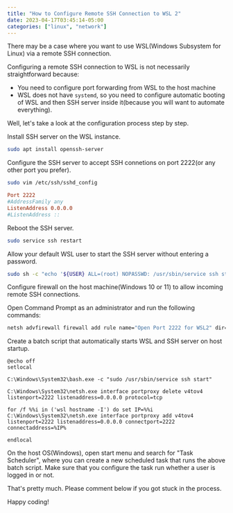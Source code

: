 ```yaml
---
title: "How to Configure Remote SSH Connection to WSL 2"
date: 2023-04-17T03:45:14-05:00
categories: ["linux", "network"]
---
```


There may be a case where you want to use WSL(Windows Subsystem for Linux) via a remote SSH connection.

Configuring a remote SSH connection to WSL is not necessarily straightforward because:

- You need to configure port forwarding from WSL to the host machine
- WSL does not have `systemd`, so you need to configure automatic booting of WSL and then SSH server inside it(because you will want to automate everything).

Well, let's take a look at the configuration process step by step.

Install SSH server on the WSL instance.

```bash
sudo apt install openssh-server
```

Configure the SSH server to accept SSH connetions on port 2222(or any other port you prefer).

```bash
sudo vim /etc/ssh/sshd_config
```

```ini
Port 2222
#AddressFamily any
ListenAddress 0.0.0.0
#ListenAddress ::
```

Reboot the SSH server.

```bash
sudo service ssh restart
```

Allow your default WSL user to start the SSH server without entering a password.

```bash
sudo sh -c "echo '${USER} ALL=(root) NOPASSWD: /usr/sbin/service ssh start' >/etc/sudoers.d/service-ssh-start"
```

Configure firewall on the host machine(Windows 10 or 11) to allow incoming remote SSH connections.

Open Command Prompt as an administrator and run the following commands:

```bash
netsh advfirewall firewall add rule name="Open Port 2222 for WSL2" dir=in action=allow protocol=TCP localport=2222
```

Create a batch script that automatically starts WSL and SSH server on host startup.

```batch
@echo off
setlocal

C:\Windows\System32\bash.exe -c "sudo /usr/sbin/service ssh start"

C:\Windows\System32\netsh.exe interface portproxy delete v4tov4 listenport=2222 listenaddress=0.0.0.0 protocol=tcp

for /f %%i in ('wsl hostname -I') do set IP=%%i
C:\Windows\System32\netsh.exe interface portproxy add v4tov4 listenport=2222 listenaddress=0.0.0.0 connectport=2222 connectaddress=%IP%

endlocal
```

On the host OS(Windows), open start menu and search for "Task Scheduler", where you can create a new scheduled task that runs the above batch script. Make sure that you configure the task run whether a user is logged in or not.

That's pretty much. Please comment below if you got stuck in the process.

Happy coding!
